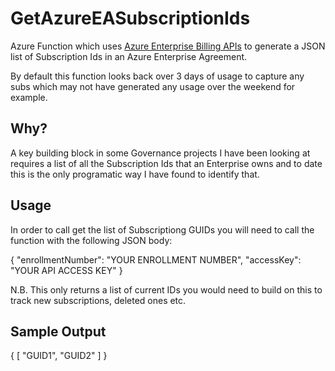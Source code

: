 # GetAzureEASubscriptionIds

Azure Function which uses [Azure Enterprise Billing APIs](https://docs.microsoft.com/en-us/azure/billing/billing-enterprise-api) to generate a JSON list of Subscription Ids in an Azure Enterprise Agreement.

By default this function looks back over 3 days of usage to capture any subs which may not have generated any usage over the weekend for example.

## Why?

A key building block in some Governance projects I have been looking at requires a list of all the Subscription Ids that an Enterprise owns and to date this is the only programatic way I have found to identify that.

## Usage

In order to call get the list of Subscriptiong GUIDs you will need to call the function with the following JSON body:

{
    "enrollmentNumber": "YOUR ENROLLMENT NUMBER",
    "accessKey": "YOUR API ACCESS KEY"
}

N.B. This only returns a list of current IDs you would need to build on this to track new subscriptions, deleted ones etc.

## Sample Output

{
    [
        "GUID1",
        "GUID2"
    ]
}

